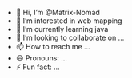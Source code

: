 - 👋 Hi, I’m @Matrix-Nomad
- 👀 I’m interested in web mapping
- 🌱 I’m currently learning java
- 💞️ I’m looking to collaborate on ...
- 📫 How to reach me ...
- 😄 Pronouns: ...
- ⚡ Fun fact: ...

<!---
Matrix-Nomad/Matrix-Nomad is a ✨ special ✨ repository because its `README.md` (this file) appears on your GitHub profile.
You can click the Preview link to take a look at your changes.
--->
